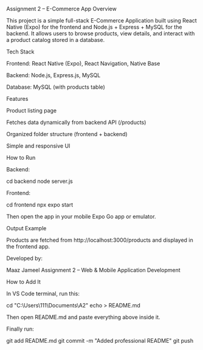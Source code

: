 Assignment 2 – E-Commerce App
Overview

This project is a simple full-stack E-Commerce Application built using React Native (Expo) for the frontend and Node.js + Express + MySQL for the backend.
It allows users to browse products, view details, and interact with a product catalog stored in a database.

Tech Stack

Frontend: React Native (Expo), React Navigation, Native Base

Backend: Node.js, Express.js, MySQL

Database: MySQL (with products table)

Features

Product listing page

Fetches data dynamically from backend API (/products)

Organized folder structure (frontend + backend)

Simple and responsive UI

How to Run

Backend:

cd backend
node server.js


Frontend:

cd frontend
npx expo start


Then open the app in your mobile Expo Go app or emulator.

Output Example

Products are fetched from http://localhost:3000/products and displayed in the frontend app.

Developed by:

Maaz Jameel
Assignment 2 – Web & Mobile Application Development

How to Add It

In VS Code terminal, run this:

cd "C:\Users\111\Documents\A2"
echo > README.md


Then open README.md and paste everything above inside it.

Finally run:

git add README.md
git commit -m "Added professional README"
git push
